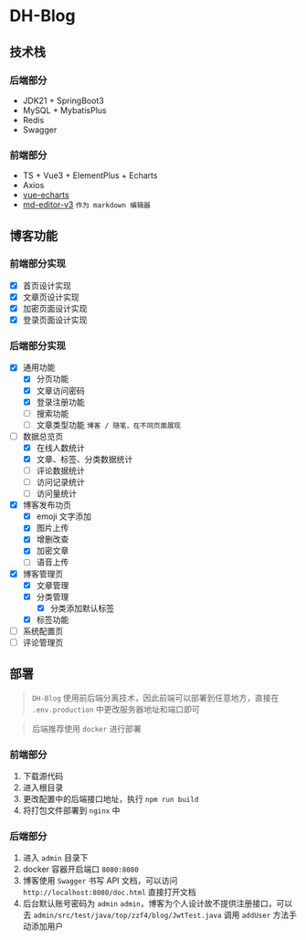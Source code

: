 # DH-Blog

## 技术栈

### 后端部分

- JDK21 + SpringBoot3
- MySQL + MybatisPlus
- Redis
- Swagger

### 前端部分

- TS + Vue3 + ElementPlus + Echarts
- Axios
- [vue-echarts](https://github.com/ecomfe/vue-echarts)
- [md-editor-v3](https://github.com/imzbf/md-editor-v3) `作为 markdown 编辑器`

## 博客功能

### 前端部分实现

- [x] 首页设计实现
- [x] 文章页设计实现
- [x] 加密页面设计实现
- [x] 登录页面设计实现

### 后端部分实现

- [x] 通用功能
  - [x] 分页功能
  - [x] 文章访问密码
  - [x] 登录注册功能
  - [ ] 搜索功能
  - [ ] 文章类型功能 `博客 / 随笔，在不同页面展现`
- [ ] 数据总览页
  - [x] 在线人数统计
  - [x] 文章、标签、分类数据统计
  - [ ] 评论数据统计
  - [ ] 访问记录统计
  - [ ] 访问量统计
- [x] 博客发布功页
  - [x] emoji 文字添加
  - [x] 图片上传
  - [x] 增删改查
  - [x] 加密文章
  - [ ] 语音上传
- [x] 博客管理页
  - [x] 文章管理
  - [x] 分类管理
    - [x] 分类添加默认标签
  - [x] 标签功能
- [ ] 系统配置页
- [ ] 评论管理页

## 部署

> `DH-Blog` 使用前后端分离技术，因此前端可以部署到任意地方，直接在 `.env.production` 中更改服务器地址和端口即可

> 后端推荐使用 `docker` 进行部署

### 前端部分

1. 下载源代码
2. 进入根目录
3. 更改配置中的后端接口地址，执行 `npm run build`
4. 将打包文件部署到 `nginx` 中

### 后端部分

1. 进入 `admin` 目录下
2. docker 容器开启端口 `8080:8080`
3. 博客使用 `Swagger` 书写 API 文档，可以访问 `http://localhost:8080/doc.html` 直接打开文档
4. 后台默认账号密码为 `admin` `admin`，博客为个人设计故不提供注册接口，可以去 `admin/src/test/java/top/zzf4/blog/JwtTest.java` 调用 `addUser` 方法手动添加用户
